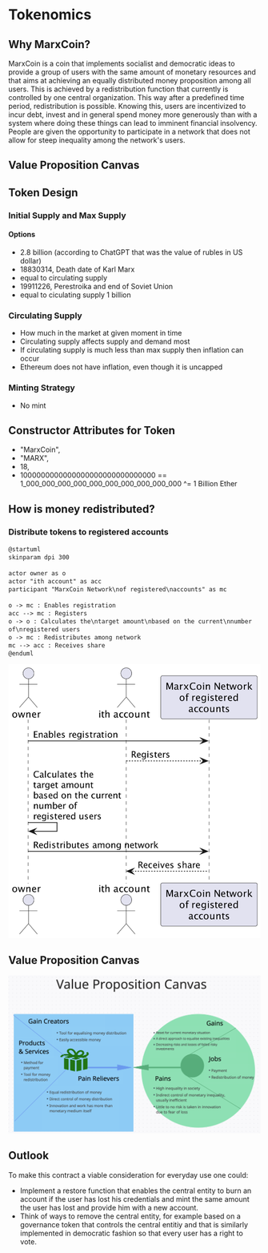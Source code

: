 # Tokenomics


## Why MarxCoin?

MarxCoin is a coin that implements socialist and democratic ideas to provide a group of users with the same amount of monetary resources and that aims at achieving an equally distributed money proposition among all users.
This is achieved by a redistribution function that currently is controlled by one central organization. This way after a predefined time period, redistribution is possible.
Knowing this, users are incentivized to incur debt, invest and in general spend money more generously than with a system where doing these things can lead to imminent financial insolvency.
People are given the opportunity to participate in a network that does not allow for steep inequality among the network's users.

## Value Proposition Canvas


## Token Design

### Initial Supply and Max Supply

#### Options

- 2.8 billion (according to ChatGPT that was the value of rubles in US dollar)
- 18830314, Death date of Karl Marx
- equal to circulating supply
- 19911226, Perestroika and end of Soviet Union
- equal to ciculating supply 1 billion

### Circulating Supply

- How much in the market at given moment in time
- Circulating supply affects supply and demand most
- If circulating supply is much less than max supply then inflation can occur
- Ethereum does not have inflation, even though it is uncapped

### Minting Strategy

- No mint

## Constructor Attributes for Token 

- "MarxCoin",
- "MARX",
- 18,
- 1000000000000000000000000000000 == 1_000_000_000_000_000_000_000_000_000_000 ^= 1 Billion Ether

## How is money redistributed?

### Distribute tokens to registered accounts

```
@startuml
skinparam dpi 300

actor owner as o
actor "ith account" as acc
participant "MarxCoin Network\nof registered\naccounts" as mc

o -> mc : Enables registration
acc --> mc : Registers
o -> o : Calculates the\ntarget amount\nbased on the current\nnumber of\nregistered users
o -> mc : Redistributes among network
mc --> acc : Receives share
@enduml
```
![](distribute-token-graphic.png)

## Value Proposition Canvas


![](Value-Proposition-Canvas.png)


## Outlook

To make this contract a viable consideration for everyday use one could:
- Implement a restore function that enables the central entity to burn an account if the user has lost his credentials and mint the same amount the user has lost and provide him with a new account.
- Think of ways to remove the central entity, for example based on a governance token that controls the central entitiy and that is similarly implemented in democratic fashion so that every user has a right to vote.



